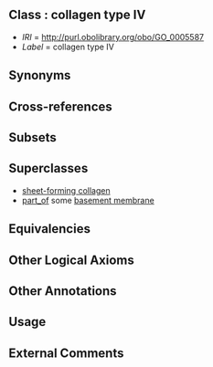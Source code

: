 
## Class : collagen type IV

 * *IRI* = http://purl.obolibrary.org/obo/GO_0005587
 * *Label* = collagen type IV

## Synonyms


## Cross-references


## Subsets


## Superclasses

 * [sheet-forming collagen](../../GO/35/GO_0030935.md)
 * [part_of](../../BFO/50/BFO_0000050.md) some [basement membrane](../../GO/04/GO_0005604.md)

## Equivalencies


## Other Logical Axioms


## Other Annotations


## Usage


## External Comments

